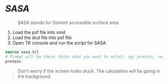 # *SASA*

> SASA stands for Solvent accessible surface area

1. Load the psf file into vmd
2. Load the dcd file into psf file
3. Open TK console and run the script for SASA

```tcl
source sasa.tcl
# Prompt will be there. Enter what you want to select. eg: protein, resid #resid_number, chain #chain_number
protein
```
> Don't worry if the screen looks stuck. The calculation will be going in the background.

